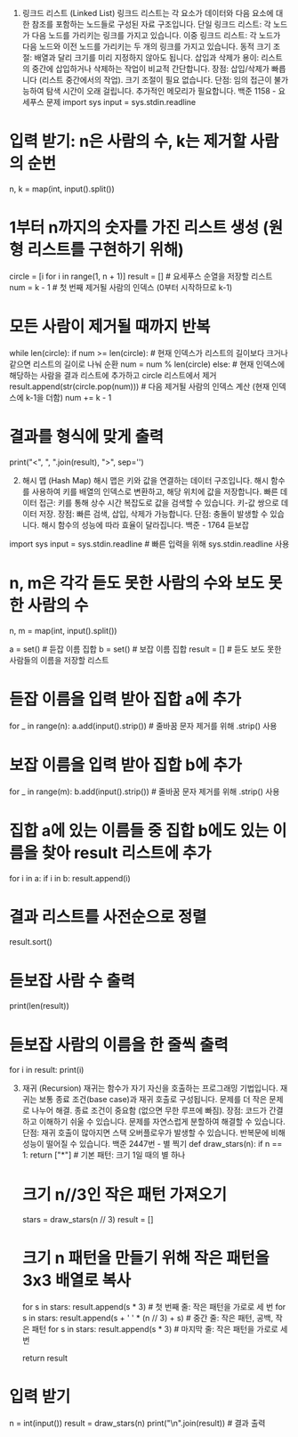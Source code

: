 1. 링크드 리스트 (Linked List)
링크드 리스트는 각 요소가 데이터와 다음 요소에 대한 참조를 포함하는 노드들로 구성된 자료 구조입니다.
단일 링크드 리스트: 각 노드가 다음 노드를 가리키는 링크를 가지고 있습니다.
이중 링크드 리스트: 각 노드가 다음 노드와 이전 노드를 가리키는 두 개의 링크를 가지고 있습니다.
동적 크기 조절: 배열과 달리 크기를 미리 지정하지 않아도 됩니다.
삽입과 삭제가 용이: 리스트의 중간에 삽입하거나 삭제하는 작업이 비교적 간단합니다.
장점:
삽입/삭제가 빠릅니다 (리스트 중간에서의 작업).
크기 조절이 필요 없습니다.
단점:
임의 접근이 불가능하여 탐색 시간이 오래 걸립니다.
추가적인 메모리가 필요합니다.
백준 1158 - 요세푸스 문제
import sys
input = sys.stdin.readline 

# 입력 받기: n은 사람의 수, k는 제거할 사람의 순번
n, k = map(int, input().split())

# 1부터 n까지의 숫자를 가진 리스트 생성 (원형 리스트를 구현하기 위해)
circle = [i for i in range(1, n + 1)]
result = []  # 요세푸스 순열을 저장할 리스트
num = k - 1  # 첫 번째 제거될 사람의 인덱스 (0부터 시작하므로 k-1)

# 모든 사람이 제거될 때까지 반복
while len(circle):
    if num >= len(circle):
        # 현재 인덱스가 리스트의 길이보다 크거나 같으면 리스트의 길이로 나눠 순환
        num = num % len(circle)
    else:
        # 현재 인덱스에 해당하는 사람을 결과 리스트에 추가하고 circle 리스트에서 제거
        result.append(str(circle.pop(num)))
        # 다음 제거될 사람의 인덱스 계산 (현재 인덱스에 k-1을 더함)
        num += k - 1

# 결과를 형식에 맞게 출력
print("<", ", ".join(result), ">", sep='')


2. 해시 맵 (Hash Map)
해시 맵은 키와 값을 연결하는 데이터 구조입니다.
해시 함수를 사용하여 키를 배열의 인덱스로 변환하고, 해당 위치에 값을 저장합니다.
빠른 데이터 접근: 키를 통해 상수 시간 복잡도로 값을 검색할 수 있습니다.
키-값 쌍으로 데이터 저장.
장점:
빠른 검색, 삽입, 삭제가 가능합니다.
단점:
충돌이 발생할 수 있습니다.
해시 함수의 성능에 따라 효율이 달라집니다.
백준 - 1764 듣보잡 

import sys
input = sys.stdin.readline  # 빠른 입력을 위해 sys.stdin.readline 사용

# n, m은 각각 듣도 못한 사람의 수와 보도 못한 사람의 수
n, m = map(int, input().split())

a = set()  # 듣잡 이름 집합
b = set()  # 보잡 이름 집합
result = []  # 듣도 보도 못한 사람들의 이름을 저장할 리스트

# 듣잡 이름을 입력 받아 집합 a에 추가
for _ in range(n):
    a.add(input().strip())  # 줄바꿈 문자 제거를 위해 .strip() 사용

# 보잡 이름을 입력 받아 집합 b에 추가
for _ in range(m):
    b.add(input().strip())  # 줄바꿈 문자 제거를 위해 .strip() 사용

# 집합 a에 있는 이름들 중 집합 b에도 있는 이름을 찾아 result 리스트에 추가
for i in a:
    if i in b:
        result.append(i)

# 결과 리스트를 사전순으로 정렬
result.sort()

# 듣보잡 사람 수 출력
print(len(result))

# 듣보잡 사람의 이름을 한 줄씩 출력
for i in result:
    print(i)


3. 재귀 (Recursion)
재귀는 함수가 자기 자신을 호출하는 프로그래밍 기법입니다.
재귀는 보통 종료 조건(base case)과 재귀 호출로 구성됩니다.
문제를 더 작은 문제로 나누어 해결.
종료 조건이 중요함 (없으면 무한 루프에 빠짐).
장점:
코드가 간결하고 이해하기 쉬울 수 있습니다.
문제를 자연스럽게 분할하여 해결할 수 있습니다.
단점:
재귀 호출이 많아지면 스택 오버플로우가 발생할 수 있습니다.
반복문에 비해 성능이 떨어질 수 있습니다.
백준 2447번 - 별 찍기
def draw_stars(n):
    if n == 1:
        return ["*"]  # 기본 패턴: 크기 1일 때의 별 하나

    # 크기 n//3인 작은 패턴 가져오기
    stars = draw_stars(n // 3)
    result = []

    # 크기 n 패턴을 만들기 위해 작은 패턴을 3x3 배열로 복사
    for s in stars:
        result.append(s * 3)  # 첫 번째 줄: 작은 패턴을 가로로 세 번
    for s in stars:
        result.append(s + ' ' * (n // 3) + s)  # 중간 줄: 작은 패턴, 공백, 작은 패턴
    for s in stars:
        result.append(s * 3)  # 마지막 줄: 작은 패턴을 가로로 세 번

    return result

# 입력 받기
n = int(input())
result = draw_stars(n)
print("\n".join(result))  # 결과 출력
